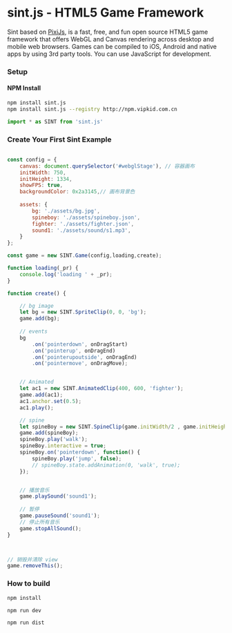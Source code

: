 sint.js - HTML5 Game Framework
=============


Sint based on [PixiJs](http://www.pixijs.com), is a fast, free, and fun open source HTML5 game framework that offers WebGL and Canvas rendering across desktop and mobile web browsers. Games can be compiled to iOS, Android and native apps by using 3rd party tools. 
You can use JavaScript for development.


### Setup ###

#### NPM Install

```sh
npm install sint.js
npm install sint.js --registry http://npm.vipkid.com.cn
```

```js
import * as SINT from 'sint.js'
```



### Create Your First Sint Example ###

```js

const config = {
    canvas: document.querySelector('#webglStage'), // 容器画布
    initWidth: 750,
    initHeight: 1334,
    showFPS: true,
    backgroundColor: 0x2a3145,// 画布背景色
    
    assets: {
        bg: './assets/bg.jpg',
        spineboy: './assets/spineboy.json',
        fighter: './assets/fighter.json',
        sound1: './assets/sound/s1.mp3',
    }
};

const game = new SINT.Game(config,loading,create);

function loading(_pr) {
    console.log('loading ' + _pr);
}

function create() {

    // bg image
    let bg = new SINT.SpriteClip(0, 0, 'bg');
    game.add(bg);
    
    // events
    bg
        .on('pointerdown', onDragStart)
        .on('pointerup', onDragEnd)
        .on('pointerupoutside', onDragEnd)
        .on('pointermove', onDragMove);


    // Animated
    let ac1 = new SINT.AnimatedClip(400, 600, 'fighter');
    game.add(ac1);
    ac1.anchor.set(0.5);
    ac1.play();

    // spine
    let spineBoy = new SINT.SpineClip(game.initWidth/2 , game.initHeight , 'spineboy');
    game.add(spineBoy);
    spineBoy.play('walk');
    spineBoy.interactive = true;
    spineBoy.on('pointerdown', function() {
        spineBoy.play('jump', false);
        // spineBoy.state.addAnimation(0, 'walk', true);
    });


    // 播放音乐
    game.playSound('sound1');
    
    // 暂停
    game.pauseSound('sound1');
    // 停止所有音乐
    game.stopAllSound();
}



// 销毁并清除 view
game.removeThis();

```


### How to build ###

```sh
npm install
```

```sh
npm run dev
```

```sh
npm run dist
```
